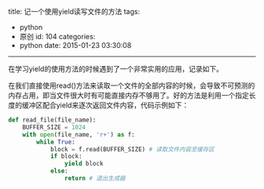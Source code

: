 title: 记一个使用yield读写文件的方法
tags:
  - python
  - 原创
id: 104
categories:
  - python
date: 2015-01-23 03:30:08
---

在学习yield的使用方法的时候遇到了一个非常实用的应用，记录如下。

在我们直接使用read()方法来读取一个文件的全部内容的时候，会导致不可预测的内存占用，即当文件很大时有可能直接内存不够用了。好的方法是利用一个指定长度的缓冲区配合yield来逐次返回文件内容，代码示例如下：
```python
def read_file(file_name):
	BUFFER_SIZE = 1024
	with open(file_name, 'r+') as f:
		while True:
			block = f.read(BUFFER_SIZE) # 读取文件内容至缓存区
			if block:
				yield block
			else:
				return # 退出生成器
```

